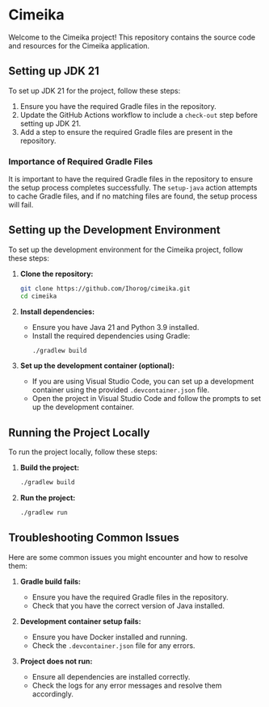 # Cimeika

Welcome to the Cimeika project! This repository contains the source code and resources for the Cimeika application.

## Setting up JDK 21

To set up JDK 21 for the project, follow these steps:

1. Ensure you have the required Gradle files in the repository.
2. Update the GitHub Actions workflow to include a `check-out` step before setting up JDK 21.
3. Add a step to ensure the required Gradle files are present in the repository.

### Importance of Required Gradle Files

It is important to have the required Gradle files in the repository to ensure the setup process completes successfully. The `setup-java` action attempts to cache Gradle files, and if no matching files are found, the setup process will fail.

## Setting up the Development Environment

To set up the development environment for the Cimeika project, follow these steps:

1. **Clone the repository:**
   ```sh
   git clone https://github.com/Ihorog/cimeika.git
   cd cimeika
   ```

2. **Install dependencies:**
   - Ensure you have Java 21 and Python 3.9 installed.
   - Install the required dependencies using Gradle:
     ```sh
     ./gradlew build
     ```

3. **Set up the development container (optional):**
   - If you are using Visual Studio Code, you can set up a development container using the provided `.devcontainer.json` file.
   - Open the project in Visual Studio Code and follow the prompts to set up the development container.

## Running the Project Locally

To run the project locally, follow these steps:

1. **Build the project:**
   ```sh
   ./gradlew build
   ```

2. **Run the project:**
   ```sh
   ./gradlew run
   ```

## Troubleshooting Common Issues

Here are some common issues you might encounter and how to resolve them:

1. **Gradle build fails:**
   - Ensure you have the required Gradle files in the repository.
   - Check that you have the correct version of Java installed.

2. **Development container setup fails:**
   - Ensure you have Docker installed and running.
   - Check the `.devcontainer.json` file for any errors.

3. **Project does not run:**
   - Ensure all dependencies are installed correctly.
   - Check the logs for any error messages and resolve them accordingly.
